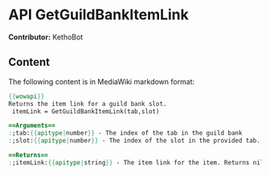 # API GetGuildBankItemLink

**Contributor:** KethoBot

## Content

The following content is in MediaWiki markdown format:

```mediawiki
{{wowapi}}
Returns the item link for a guild bank slot.
 itemLink = GetGuildBankItemLink(tab,slot)

==Arguments==
:;tab:{{apitype|number}} - The index of the tab in the guild bank
:;slot:{{apitype|number}} - The index of the slot in the provided tab.

==Returns==
:;itemLink:{{apitype|string}} - The item link for the item. Returns nil if there is no item.
```